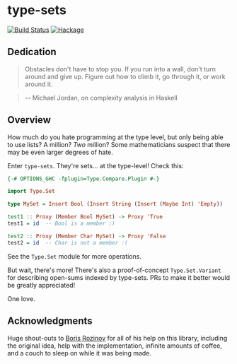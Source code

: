 # type-sets

[![Build Status](https://api.travis-ci.org/isovector/type-sets.svg?branch=master)](https://travis-ci.org/isovector/type-sets)
[![Hackage](https://img.shields.io/hackage/v/type-sets.svg?logo=haskell&label=type-sets)](https://hackage.haskell.org/package/type-sets)


## Dedication

> Obstacles don't have to stop you. If you run into a wall, don't turn around
> and give up. Figure out how to climb it, go through it, or work around it.

> -- Michael Jordan, on complexity analysis in Haskell


## Overview

How much do you hate programming at the type level, but only being able to use
lists? A million? *Two* million? Some mathematicians suspect that there may be
even larger degrees of hate.

Enter `type-sets`. They're sets... at the type-level! Check this:

```haskell
{-# OPTIONS_GHC -fplugin=Type.Compare.Plugin #-}

import Type.Set

type MySet = Insert Bool (Insert String (Insert (Maybe Int) 'Empty))

test1 :: Proxy (Member Bool MySet) -> Proxy 'True
test1 = id  -- Bool is a member :)

test2 :: Proxy (Member Char MySet) -> Proxy 'False
test2 = id  -- Char is not a member :(
```

See the `Type.Set` module for more operations.

But wait, there's more! There's also a proof-of-concept `Type.Set.Variant` for
describing open-sums indexed by type-sets. PRs to make it better would be
greatly appreciated!

One love.


## Acknowledgments

Huge shout-outs to [Boris Rozinov][oofp] for all of his help on this library,
including the original idea, help with the implementation, infinite amounts of
coffee, and a couch to sleep on while it was being made.

[oofp]: https://github.com/oofp

